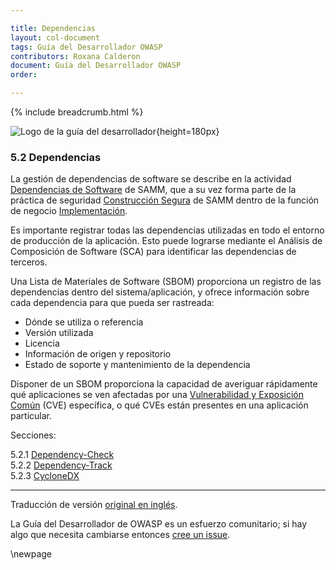 ```yaml
---

title: Dependencias 
layout: col-document
tags: Guía del Desarrollador OWASP
contributors: Roxana Calderon
document: Guía del Desarrollador OWASP
order: 

---
```


{% include breadcrumb.html %}

![Logo de la guía del desarrollador](../../../assets/images/dg_logo_bbd.png "Guía del Desarrollador OWASP"){height=180px}

### 5.2 Dependencias

La gestión de dependencias de software se describe en la actividad [Dependencias de Software][sammisbsd] de SAMM,
que a su vez forma parte de la práctica de seguridad [Construcción Segura][sammisb] de SAMM
dentro de la función de negocio [Implementación][sammi].

Es importante registrar todas las dependencias utilizadas en todo el entorno de producción de la aplicación.
Esto puede lograrse mediante el Análisis de Composición de Software (SCA) para identificar las dependencias de terceros.

Una Lista de Materiales de Software (SBOM) proporciona un registro de las dependencias dentro del sistema/aplicación,
y ofrece información sobre cada dependencia para que pueda ser rastreada:

* Dónde se utiliza o referencia
* Versión utilizada
* Licencia
* Información de origen y repositorio
* Estado de soporte y mantenimiento de la dependencia

Disponer de un SBOM proporciona la capacidad de averiguar rápidamente qué aplicaciones se ven afectadas por una
[Vulnerabilidad y Exposición Común][cve] (CVE) específica, o qué CVEs están presentes en una aplicación particular.

Secciones:

5.2.1 [Dependency-Check](#dependency-check)  
5.2.2 [Dependency-Track](#dependency-track)  
5.2.3 [CycloneDX](#cyclonedx)  

----
Traducción de versión [original en inglés][release0702].

La Guía del Desarrollador de OWASP es un esfuerzo comunitario; si hay algo que necesita cambiarse entonces [cree un issue][issue0702].

[release0702]: https://github.com/OWASP/www-project-developer-guide/blob/main/release/07-implementation/02-dependencies/00-toc.md
[cve]: https://cve.mitre.org/
[issue0702]: https://github.com/OWASP/www-project-developer-guide/issues/new?labels=enhancement&template=request.md&title=Update:%2007-implementation/02-dependencies/00-toc
[sammi]: https://owaspsamm.org/model/implementation/
[sammisb]: https://owaspsamm.org/model/implementation/secure-build/
[sammisbsd]: https://owaspsamm.org/model/implementation/secure-build/stream-b/

\newpage